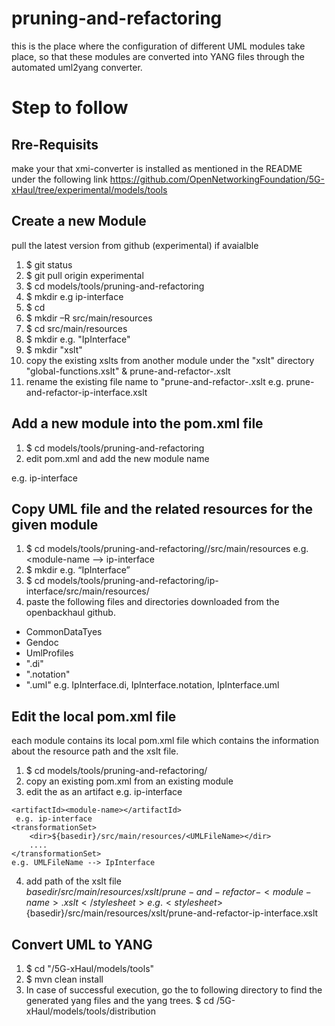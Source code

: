 #  pruning-and-refactoring
this is the place where the configuration of different UML modules take place, so that these modules are converted into YANG files through the automated uml2yang converter.

# Step to follow

## Rre-Requisits
make your that xmi-converter is installed as mentioned in the README under the following link
https://github.com/OpenNetworkingFoundation/5G-xHaul/tree/experimental/models/tools


##  Create a new Module
pull the latest version from github (experimental) if avaialble
  
  1) $ git status
  2) $ git pull origin experimental
  3) $ cd models/tools/pruning-and-refactoring
  4) $ mkdir <module-name> e.g ip-interface
  5) $ cd <module-name>
  6) $ mkdir –R src/main/resources
  7) $ cd src/main/resources
  8) $ mkdir <UMLFileName> e.g. "IpInterface"
  9) $ mkdir "xslt"
  10) copy the existing xslts from another module under the "xslt" directory 
      "global-functions.xslt" & prune-and-refactor-<module-name>.xslt
  11) rename the existing file name to "prune-and-refactor-<module-name>.xslt 
      e.g. prune-and-refactor-ip-interface.xslt
  
##  Add a new module into the pom.xml file 
  1) $ cd models/tools/pruning-and-refactoring
  2) edit pom.xml and add the new module name
   <modules>
     <module> <module-name> </module>
     e.g. <module> ip-interface </module>
   </modules>
   
## Copy UML file and the related resources for the given module
 1) $ cd models/tools/pruning-and-refactoring/<module-name>/src/main/resources
     e.g. <module-name --> ip-interface
 2) $ mkdir <UMLFileName> e.g. “IpInterface” 
 3) $ cd models/tools/pruning-and-refactoring/ip-interface/src/main/resources/<UMLFileName>
 4) paste the following files and directories downloaded from the openbackhaul github.
   - CommonDataTyes
   - Gendoc
   - UmlProfiles
   - "<UMLFileName>.di"
   - "<UMLFileName>.notation"
   - "<UMLFileName>.uml"
  e.g. IpInterface.di, IpInterface.notation, IpInterface.uml
 
 ## Edit the local pom.xml file
 each module contains its local pom.xml file which contains the information about the resource path and the xslt file.
  
  1) $ cd models/tools/pruning-and-refactoring/<module-name>
  2) copy an existing pom.xml from an existing module
  3) edit the <module-name> as an artifact
     <artifactId><module-name></artifactId>
     e.g. <artifactId>ip-interface</artifactId>
	
	<artifactId><module-name></artifactId>
	 e.g. ip-interface
	<transformationSet>
        <dir>${basedir}/src/main/resources/<UMLFileName></dir>
        ....
	</transformationSet>       
	e.g. UMLFileName --> IpInterface
    
   4) add path of the xslt file  
       <stylesheet>${basedir}/src/main/resources/xslt/prune-and-refactor-<module-name>.xslt</stylesheet>
       e.g.
      <stylesheet>${basedir}/src/main/resources/xslt/prune-and-refactor-ip-interface.xslt</stylesheet>
  

## Convert UML to YANG 
  1) $ cd "/5G-xHaul/models/tools"
  2) $ mvn clean install
  3) In case of successful execution, go the to following directory to find the generated yang files and the yang trees.
  $ cd /5G-xHaul/models/tools/distribution
